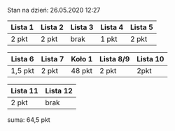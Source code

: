Stan na dzień: 26.05.2020 12:27

| Lista 1 | Lista 2 | Lista 3 | Lista 4 | Lista 5 |
|---|---|---|---|---|
| 2 pkt | 2 pkt | brak |  1 pkt | 2 pkt |

| Lista 6 | Lista 7 | Koło 1 | Lista 8/9 | Lista 10 |
|---|---|---|---|---|
| 1,5 pkt |  2 pkt | 48 pkt | 2 pkt | 2pkt |

|Lista 11| Lista 12|
|---|---|
| 2 pkt | brak |

suma: 64,5 pkt
